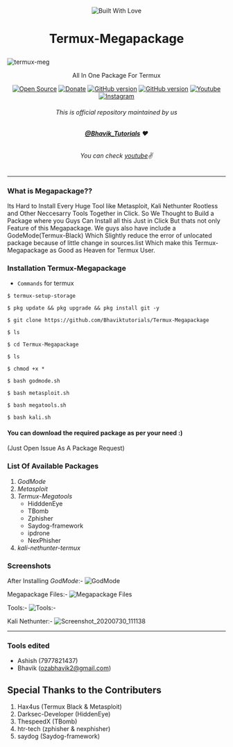 <p align="center">
<a><img title="Built With Love" src="https://forthebadge.com/images/badges/built-with-love.svg" ></a>

# <p align="center">Termux-Megapackage
![termux-meg](https://user-images.githubusercontent.com/68908732/88683463-75400300-d111-11ea-967c-9b80e94f36ab.jpg)
<p align="center">
      All In One Package For Termux
<p align="center">
<a href="https://github.com/Bhaviktutorials"><img title="Open Source" src="https://img.shields.io/badge/Open%20Source-%E2%99%A5-red" ></a>
  <a href="https://paypal.me/bhavikoza"><img title="Donate" src="https://img.shields.io/badge/Donate-PayPal-blue" ></a>
  <a href="https://github.com/Bhaviktutorials/Termux-Megapackage"><img title="GitHub version" src="https://d25lcipzij17d.cloudfront.net/badge.svg?id=gh&type=6&v=1.0.0&x2=0" ></a>
<a href="https://github.com/Bhaviktutorials"><img title="GitHub version" src="https://img.shields.io/github/license/Bhaviktutorials/Termux-Megapackage" ></a>
  <a href="https://youtube.com/bhaviktutorials"><img alt="Youtube" src="https://img.shields.io/badge/Youtube-Bhavik Tutorials-green"/></a>
  <a href="https://instagram.com/bhavik_tutorials"><img alt="Instagram" src="https://img.shields.io/badge/Instagram-Bhavik_Tutorials-Blue"/></a>
</p>

###### <p align="center">*This is official repository maintained by us*
###### <p align="center"> *[**@Bhavik_Tutorials**](https://www.instagram.com/bhavik_tutorials/) ❤️*
###### <p align="center"> *You can check [youtube](https://youtube.com/bhaviktutorials)✌*
---
### What is Megapackage??
Its Hard to Install Every Huge Tool like Metasploit, Kali Nethunter Rootless and Other Neccesarry Tools Together in Click. So We Thought to Build a Package where you Guys Can Install all this Just in Click But thats not only Feature of this Megapackage. We guys also have include a GodeMode(Termux-Black) Which Slightly reduce the error of unlocated package because of little change in sources.list Which make this Termux-Megapackage as Good as Heaven for Termux User.

 ### Installation Termux-Megapackage
 * `Commands` for termux
```
$ termux-setup-storage

$ pkg update && pkg upgrade && pkg install git -y

$ git clone https://github.com/Bhaviktutorials/Termux-Megapackage

$ ls

$ cd Termux-Megapackage

$ ls

$ chmod +x *

$ bash godmode.sh

$ bash metasploit.sh

$ bash megatools.sh

$ bash kali.sh

```
 #### You can download the required package as per your need :)
 (Just Open Issue As A Package Request)
 ### List Of Available Packages
 1. *_GodMode_*
 2. *_Metasploit_*
 3. *_Termux-Megatools_*
    * HidddenEye
    * TBomb
    * Zphisher
    * Saydog-framework
    * ipdrone
    * NexPhisher
 4. *_kali-nethunter-termux_*
 ### Screenshots
 After Installing _GodMode_:-
![_GodMode_](https://user-images.githubusercontent.com/64035221/88885579-6747ca80-d256-11ea-8ad2-aee11f56a26c.jpg)

Megapackage Files:-
![Megapackage Files](https://user-images.githubusercontent.com/64035221/88886226-9c085180-d257-11ea-8ebe-96e736c8c2e7.jpg)

Tools:-
![Tools:-](https://user-images.githubusercontent.com/64035221/88885828-de7d5e80-d256-11ea-94e1-196258e72c6b.jpg)

Kali Nethunter:-
![Screenshot_20200730_111138](https://user-images.githubusercontent.com/64035221/88886028-4633a980-d257-11ea-8049-65082840b1b3.jpg)
***
 ### Tools edited
 * Ashish (7977821437)
 * Bhavik (ozabhavik2@gmail.com)
 ## Special Thanks to the Contributers
 1) Hax4us (Termux Black & Metasploit)
 2) Darksec-Developer (HiddenEye)
 3) ThespeedX (TBomb)
 4) htr-tech (zphisher & nexphisher)
 5) saydog (Saydog-framework)
